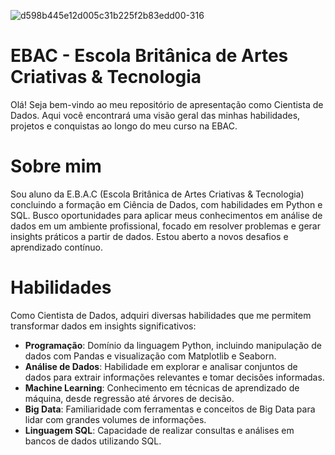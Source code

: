 ![d598b445e12d005c31b225f2b83edd00-316](https://github.com/dsvitorchaves/EBAC/assets/138740619/bd954163-9820-480a-962c-f090936a73f9)
# EBAC - Escola Britânica de Artes Criativas & Tecnologia
Olá! Seja bem-vindo ao meu repositório de apresentação como Cientista de Dados. Aqui você encontrará uma visão geral das minhas habilidades, projetos e conquistas ao longo do meu curso na EBAC.

# Sobre mim
Sou aluno da E.B.A.C (Escola Britânica de Artes Criativas & Tecnologia) concluindo a formação em Ciência de Dados, com habilidades em Python e SQL. Busco oportunidades para aplicar meus conhecimentos em análise de dados em um ambiente profissional, focado em resolver problemas e gerar insights práticos a partir de dados. Estou aberto a novos desafios e aprendizado contínuo.

# Habilidades
Como Cientista de Dados, adquiri diversas habilidades que me permitem transformar dados em insights significativos:

* **Programação**: Domínio da linguagem Python, incluindo manipulação de dados com Pandas e visualização com Matplotlib e Seaborn.
* **Análise de Dados**: Habilidade em explorar e analisar conjuntos de dados para extrair informações relevantes e tomar decisões informadas.
* **Machine Learning**: Conhecimento em técnicas de aprendizado de máquina, desde regressão até árvores de decisão.
* **Big Data**: Familiaridade com ferramentas e conceitos de Big Data para lidar com grandes volumes de informações.
* **Linguagem SQL**: Capacidade de realizar consultas e análises em bancos de dados utilizando SQL.
